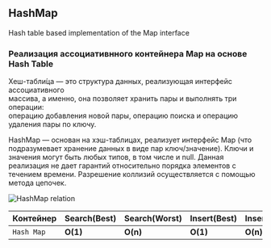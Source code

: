 ## HashMap
Hash table based implementation of the Map interface

### Реализация ассоциативнного контейнера Map на основе Hash Table  
Хеш-табли́ца — это структура данных, реализующая интерфейс ассоциативного  
массива, а именно, она позволяет хранить пары и выполнять три операции:  
операцию добавления новой пары, операцию поиска и операцию удаления пары по ключу.  

HashMap — основан на хэш-таблицах, реализует интерфейс Map (что подразумевает хранение данных в виде пар ключ/значение). 
Ключи и значения могут быть любых типов, в том числе и null. Данная реализация не дает гарантий относительно порядка 
элементов с течением времени. Разрешение коллизий осуществляется с помощью метода цепочек.

![HashMap relation](https://sun9-73.userapi.com/impg/NZig-YpZAHS3UqKZE4uuF5zZK3RTo1FKZTSpHw/IiXBt-E8jjM.jpg?size=807x372&quality=96&sign=ecc7dd0cd07728babc95178539376580&type=album)

| Контейнер    | Search(Best) | Search(Worst) | Insert(Best) | Insert(Worst) | Delete(Best) | Delete(worst)
| ----------- | ----------- | ----------- | ----------- | ----------- | ----------- | ----------- |
| `Hash Map` | **O(1)** | **O(n)** |  **O(1)** |  **O(n)** | **O(1)** | **O(n)**

